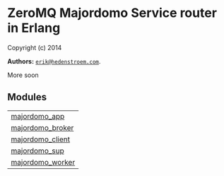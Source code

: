 

# ZeroMQ Majordomo Service router in Erlang #

Copyright (c) 2014


__Authors:__ [`erik@hedenstroem.com`](mailto:erik@hedenstroem.com).

More soon

## Modules ##


<table width="100%" border="0" summary="list of modules">
<tr><td><a href="majordomo_app.md" class="module">majordomo_app</a></td></tr>
<tr><td><a href="majordomo_broker.md" class="module">majordomo_broker</a></td></tr>
<tr><td><a href="majordomo_client.md" class="module">majordomo_client</a></td></tr>
<tr><td><a href="majordomo_sup.md" class="module">majordomo_sup</a></td></tr>
<tr><td><a href="majordomo_worker.md" class="module">majordomo_worker</a></td></tr></table>

